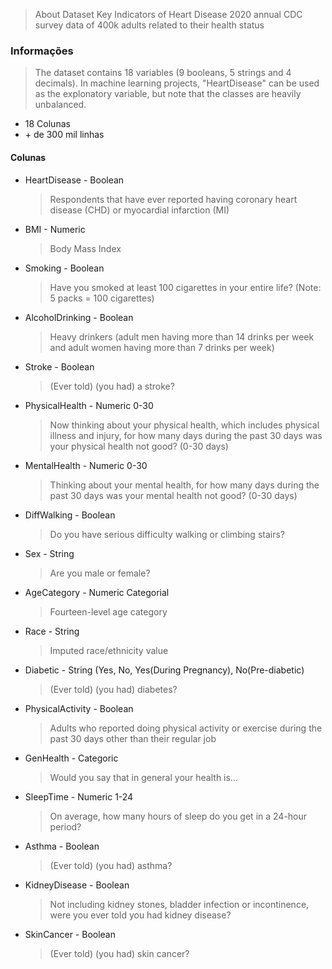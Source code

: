 > About Dataset
> Key Indicators of Heart Disease
> 2020 annual CDC survey data of 400k adults related to their health status
### Informações
> The dataset contains 18 variables (9 booleans, 5 strings and 4 decimals). In machine learning projects, "HeartDisease" can be used as the explonatory variable, but note that the classes are heavily unbalanced.

- 18 Colunas
- \+ de 300 mil linhas

#### Colunas
- HeartDisease - Boolean
  >Respondents that have ever reported having coronary heart disease (CHD) or myocardial infarction (MI)
- BMI - Numeric
  >Body Mass Index
- Smoking - Boolean
  >Have you smoked at least 100 cigarettes in your entire life? (Note: 5 packs = 100 cigarettes)
- AlcoholDrinking - Boolean
  >Heavy drinkers (adult men having more than 14 drinks per week and adult women having more than 7 drinks per week)
- Stroke - Boolean
  >(Ever told) (you had) a stroke?
- PhysicalHealth - Numeric 0-30
  >Now thinking about your physical health, which includes physical illness and injury, for how many days during the past 30 days was your physical health not good? (0-30 days)
- MentalHealth - Numeric 0-30
  >Thinking about your mental health, for how many days during the past 30 days was your mental health not good? (0-30 days)
- DiffWalking - Boolean
  >Do you have serious difficulty walking or climbing stairs?
- Sex - String
  >Are you male or female?
- AgeCategory - Numeric Categorial
  >Fourteen-level age category
- Race - String
  >Imputed race/ethnicity value
- Diabetic - String (Yes, No, Yes(During Pregnancy), No(Pre-diabetic)
  >(Ever told) (you had) diabetes?
- PhysicalActivity - Boolean
  >Adults who reported doing physical activity or exercise during the past 30 days other than their regular job
- GenHealth - Categoric
  >Would you say that in general your health is...
- SleepTime - Numeric 1-24
  >On average, how many hours of sleep do you get in a 24-hour period?
- Asthma - Boolean
  >(Ever told) (you had) asthma?
- KidneyDisease - Boolean
  >Not including kidney stones, bladder infection or incontinence, were you ever told you had kidney disease?
- SkinCancer - Boolean
  >(Ever told) (you had) skin cancer?
